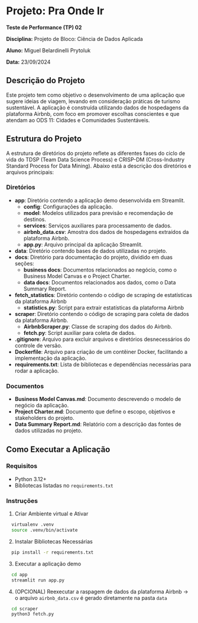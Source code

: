 # Projeto: Pra Onde Ir

**Teste de Performance (TP) 02**

**Disciplina:** Projeto de Bloco: Ciência de Dados Aplicada

**Aluno:** Miguel Belardinelli Prytoluk

**Data:** 23/09/2024

## Descrição do Projeto

Este projeto tem como objetivo o desenvolvimento de uma aplicação que sugere ideias de viagem, levando em consideração práticas de turismo sustentável. A aplicação é construída utilizando dados de hospedagens da plataforma Airbnb, com foco em promover escolhas conscientes e que atendam ao ODS 11: Cidades e Comunidades Sustentáveis.

## Estrutura do Projeto

A estrutura de diretórios do projeto reflete as diferentes fases do ciclo de vida do TDSP (Team Data Science Process) e CRISP-DM (Cross-Industry Standard Process for Data Mining). Abaixo está a descrição dos diretórios e arquivos principais:

### Diretórios

- **app**: Diretório contendo a aplicação demo desenvolvida em Streamlit.
  - **config**: Configurações da aplicação.
  - **model**: Modelos utilizados para previsão e recomendação de destinos.
  - **services**: Serviços auxiliares para processamento de dados.
  - **airbnb_data.csv**: Amostra dos dados de hospedagens extraídos da plataforma Airbnb.
  - **app.py**: Arquivo principal da aplicação Streamlit.
- **data**: Diretório contendo bases de dados utilizadas no projeto.
- **docs**: Diretório para documentação do projeto, dividido em duas seções:
  - **business docs**: Documentos relacionados ao negócio, como o Business Model Canvas e o Project Charter.
  - **data docs**: Documentos relacionados aos dados, como o Data Summary Report.
- **fetch_statistics**: Diretório contendo o código de scraping de estatísticas da plataforma Airbnb
  - **statistics.py**: Script para extrair estatísticas da plataforma Airbnb
- **scraper**: Diretório contendo o código de scraping para coleta de dados da plataforma Airbnb.
  - **AirbnbScraper.py**: Classe de scraping dos dados do Airbnb.
  - **fetch.py**: Script auxiliar para coleta de dados.
- **.gitignore**: Arquivo para excluir arquivos e diretórios desnecessários do controle de versão.
- **Dockerfile**: Arquivo para criação de um contêiner Docker, facilitando a implementação da aplicação.
- **requirements.txt**: Lista de bibliotecas e dependências necessárias para rodar a aplicação.

### Documentos

- **Business Model Canvas.md**: Documento descrevendo o modelo de negócio da aplicação.
- **Project Charter.md**: Documento que define o escopo, objetivos e stakeholders do projeto.
- **Data Summary Report.md**: Relatório com a descrição das fontes de dados utilizadas no projeto.

## Como Executar a Aplicação

### Requisitos

- Python 3.12+
- Bibliotecas listadas no `requirements.txt`

### Instruções

1. Criar Ambiente virtual e Ativar

  ```bash
    virtualenv .venv
    source .venv/bin/activate
  ```

2. Instalar Bibliotecas Necessárias

  ```bash
    pip install -r requirements.txt
  ```

3. Executar a aplicação demo
  ```bash
    cd app
    streamlit run app.py 
  ```

4. (OPCIONAL) Reexecutar a raspagem de dados da plataforma Airbnb -> o arquivo `airbnb_data.csv` é gerado diretamente na pasta `data`
  ```bash
    cd scraper
    python3 fetch.py 
  ```
